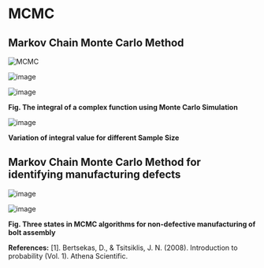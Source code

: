 # MCMC
## Markov Chain Monte Carlo Method

![MCMC](https://github.com/deepanshuIITM/MCMC/assets/137225940/a84593e3-6eb2-4a8f-8f0c-9b71473d6294)


![image](https://github.com/deepanshuIITM/MCMC/assets/137225940/4a1436fe-db46-417f-b643-d5060a848099)

![image](https://github.com/deepanshuIITM/MCMC/assets/137225940/5282b414-56eb-4d37-a53f-829acb012734)

**Fig. The integral of a complex function using Monte Carlo Simulation**

![image](https://github.com/deepanshuIITM/MCMC/assets/137225940/0fc4d292-94f7-4292-a551-290e7920272e)

**Variation of integral value for different Sample Size**

## Markov Chain Monte Carlo Method for identifying manufacturing defects

![image](https://github.com/deepanshuIITM/MCMC/assets/137225940/fc5e78bc-6c08-44f2-9d25-83dc17456908)

![image](https://github.com/deepanshuIITM/MCMC/assets/137225940/fcc6af4a-dbce-44a2-815a-9c017c9eb4a0)

**Fig. Three states in MCMC algorithms for non-defective manufacturing of bolt assembly**



**References:**
[1]. Bertsekas, D., & Tsitsiklis, J. N. (2008). Introduction to probability (Vol. 1). Athena Scientific.

